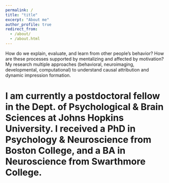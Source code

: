 ```yaml
---
permalink: /
title: "title"
excerpt: "About me"
author_profile: true
redirect_from: 
  - /about/
  - /about.html
---
```


How do we explain, evaluate, and learn from other people’s behavior? How are these processes supported by mentalizing and affected by motivation? My research multiple approaches (behavioral, neuroimaging, developmental, computational) to understand causal attribution and dynamic impression formation.

I am currently a postdoctoral fellow in the Dept. of Psychological & Brain Sciences at Johns Hopkins University. I received a PhD in Psychology & Neuroscience from Boston College, and a BA in Neuroscience from Swarthmore College.
======

